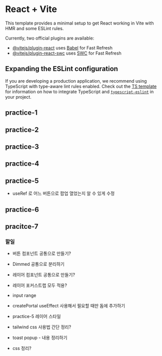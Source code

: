 # React + Vite

This template provides a minimal setup to get React working in Vite with HMR and some ESLint rules.

Currently, two official plugins are available:

-   [@vitejs/plugin-react](https://github.com/vitejs/vite-plugin-react/blob/main/packages/plugin-react) uses [Babel](https://babeljs.io/) for Fast Refresh
-   [@vitejs/plugin-react-swc](https://github.com/vitejs/vite-plugin-react/blob/main/packages/plugin-react-swc) uses [SWC](https://swc.rs/) for Fast Refresh

## Expanding the ESLint configuration

If you are developing a production application, we recommend using TypeScript with type-aware lint rules enabled. Check out the [TS template](https://github.com/vitejs/vite/tree/main/packages/create-vite/template-react-ts) for information on how to integrate TypeScript and [`typescript-eslint`](https://typescript-eslint.io) in your project.

## practice-1

## practice-2

## practice-3

## practice-4

## practice-5

-   useRef 로 어느 버튼으로 팝업 열었는지 알 수 있게 수정

## practice-6

## pracitce-7

### 할일

-   버튼 컴포넌트 공통으로 만들기?
-   Dimmed 공통으로 분리하기
-   레이어 컴포넌트 공통으로 만들기?

-   레이어 포커스트랩 모두 적용?
-   input range
-   createPortal useEffect 사용해서 필요할 때만 돔에 추가하기
-   practice-5 레이어 스타일

-   tailwind css 사용법 간단 정리?
-   toast popup - 내용 정리하기

-   css 정리?
